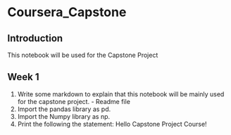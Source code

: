 # Coursera_Capstone

## Introduction

This notebook will be used for the Capstone Project

## Week 1

1. Write some markdown to explain that this notebook will be mainly used for the capstone project. - Readme file
2. Import the pandas library as pd.
3. Import the Numpy library as np.
4. Print the following the statement: Hello Capstone Project Course!
